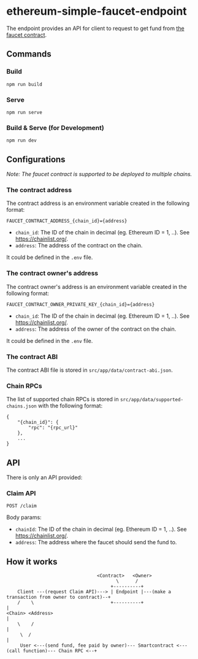 # ethereum-simple-faucet-endpoint

The endpoint provides an API for client to request to get fund from [the faucet contract](https://github.com/linhntaim/ethereum-simple-faucet-contract).

## Commands

### Build

```
npm run build
```

### Serve

```
npm run serve
```

### Build & Serve (for Development)

```
npm run dev
```

## Configurations

_Note: The faucet contract is supported to be deployed to multiple chains._

### The contract address

The contract address is an environment variable created in the following format:

```
FAUCET_CONTRACT_ADDRESS_{chain_id}={address}
```

- `chain_id`: The ID of the chain in decimal (eg. Ethereum ID = 1, ..). See https://chainlist.org/.
- `address`: The address of the contract on the chain.

It could be defined in the `.env` file.

### The contract owner's address

The contract owner's address is an environment variable created in the following format:

```
FAUCET_CONTRACT_OWNER_PRIVATE_KEY_{chain_id}={address}
```

- `chain_id`: The ID of the chain in decimal (eg. Ethereum ID = 1, ..). See https://chainlist.org/.
- `address`: The address of the owner of the contract on the chain.

It could be defined in the `.env` file.

### The contract ABI

The contract ABI file is stored in `src/app/data/contract-abi.json`.

### Chain RPCs

The list of supported chain RPCs is stored in `src/app/data/supported-chains.json` with the following format:

```
{
    "{chain_id}": {
        "rpc": "{rpc_url}"
    },
    ...
}
```

## API

There is only an API provided:

### Claim API

```
POST /claim
```

Body params:
- `chainId`: The ID of the chain in decimal (eg. Ethereum ID = 1, ..). See https://chainlist.org/.
- `address`: The address where the faucet should send the fund to.

## How it works

```
                                 <Contract>   <Owner>
                                        \      /
                                      +----------+
    Client ---(request Claim API)---> | Endpoint |---(make a transaction from owner to contract)--+ 
    /    \                            +----------+                                                |
<Chain> <Address>                                                                                 |
    \    /                                                                                        |
     \  /                                                                                         |
     User <---(send fund, fee paid by owner)--- Smartcontract <---(call function)--- Chain RPC <--+

```